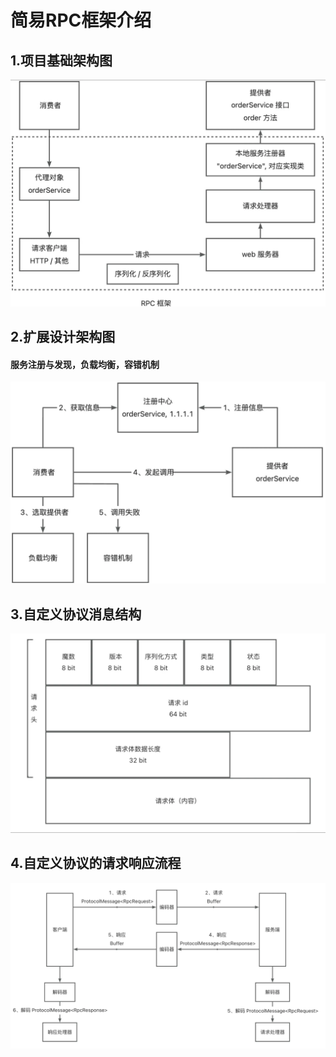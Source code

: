 # 简易RPC框架介绍

## 1.项目基础架构图

![image-20240827151308086](https://github.com/Intentionalley/picx-images-hosting/raw/master/note/image.969ofrqe11.webp)

## 2.扩展设计架构图

#### 服务注册与发现，负载均衡，容错机制

![](https://github.com/Intentionalley/picx-images-hosting/raw/master/note/image.1ovd9akkr4.webp)

#### 

## 3.自定义协议消息结构

![image-20240828170046823](https://github.com/Intentionalley/picx-images-hosting/raw/master/note/image.3d4q802n11.webp)

## 4.自定义协议的请求响应流程



![image-20240828101917769](https://github.com/Intentionalley/picx-images-hosting/raw/master/note/image.45may2ztb.webp)

